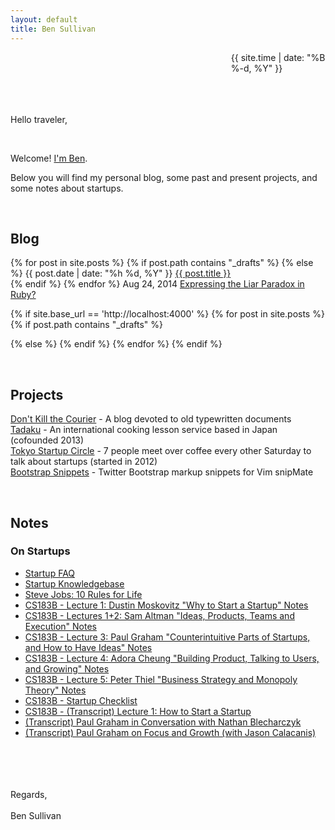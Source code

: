 ```yaml
---
layout: default
title: Ben Sullivan
---
```


<div style="margin-left: 70%;">{{ site.time | date: "%B %-d, %Y" }}</div>

<br>
<br>
<br>

Hello traveler,

<br>

Welcome! <a href="/about-me">I'm Ben</a>.

Below you will find my personal blog, some past and present projects, and some notes about startups.

<br>

## Blog

<p>
{% for post in site.posts %}
{% if post.path contains "_drafts" %}
{% else %}
<span style="white-space:nowrap">{{ post.date | date: "%h %d, %Y" }}</span> <a href="{{ post.url }}">{{ post.title }}</a>
<br>
{% endif %}
{% endfor %}
<span style="white-space:nowrap">Aug 24, 2014</span> <a href="/expressing-the-liar-paradox-in-ruby">Expressing the Liar Paradox in Ruby?</a>
</p>


{% if site.base_url == 'http://localhost:4000' %}
{% for post in site.posts %}
{% if post.path contains "_drafts" %}
<!-- ## <a href="{{ post.url }}" style="color:#f66">{{post.title}}</a> <span>{{ post.date | date: "%h %d, %Y" }}</span> -->
{% else %}
{% endif %}
{% endfor %}
{% endif %}

<br>

## Projects

<!-- a href="https://github.com/bonsaiben/algebra-anki" target="_blank">Algebra Anki</a> - <span>Algebra flashcards for spaced-repetition software Anki</span -->

<p>
<a href="http://dktc.tumblr.com">Don't Kill the Courier</a> - A blog devoted to old typewritten documents<br>
<a href="https://www.tadaku.com" target="_blank">Tadaku</a> - <span>An international cooking lesson service based in Japan (cofounded 2013)</span><br>
<a href="https://tokyo-startup-circle.doorkeeper.jp/" target="_blank">Tokyo Startup Circle</a> - <span>7 people meet over coffee every other Saturday to talk about startups (started in 2012)</span><br>
<a href="https://github.com/bonsaiben/bootstrap-snippets" target="_blank">Bootstrap Snippets</a> - <span>Twitter Bootstrap markup snippets for Vim snipMate</span><br>
</p>

<br>

## Notes

### On Startups

- <a href="/startup-faq">Startup FAQ</a>
- <a href="/startup-knowledgebase">Startup Knowledgebase</a>
- <a href="/notes/steve-jobs-10-rules-for-life/">Steve Jobs: 10 Rules for Life</a>
- <a href="/notes/cs183b-lecture-1-dustin-moskovitz-why-to-start-a-startup/">CS183B - Lecture 1: Dustin Moskovitz "Why to Start a Startup" Notes</a>
- <a href="/notes/sam-altman-ideas-products-teams-and-execution-highlights/">CS183B - Lectures 1+2: Sam Altman "Ideas, Products, Teams and Execution" Notes</a>
- <a href="/notes/cs183b-lecture-3-paul-graham-counterintuitive-parts-of-startups-and-how-to-have-ideas/">CS183B - Lecture 3: Paul Graham "Counterintuitive Parts of Startups, and How to Have Ideas" Notes</a>
- <a href="/notes/cs183b-lecture-4-adora-cheung-building-product-talking-to-users-and-growing/">CS183B - Lecture 4: Adora Cheung "Building Product, Talking to Users, and Growing" Notes</a>
- <a href="/notes/cs183b-lecture-5-peter-thiel-business-strategy-and-monopoly-theory/">CS183B - Lecture 5: Peter Thiel "Business Strategy and Monopoly Theory" Notes</a>
- <a href="/notes/startup-checklist/">CS183B - Startup Checklist</a>
- <a href="/2014/09/25/transcript-lecture-1-how-to-start-a-startup/">CS183B - (Transcript) Lecture 1: How to Start a Startup</a>
- <a href="/transcript-paul-graham-in-conversation-with-nathan-blecharczyk">(Transcript) Paul Graham in Conversation with Nathan Blecharczyk</a>
- <a href="/transcript-paul-graham-on-focus-and-growth">(Transcript) Paul Graham on Focus and Growth (with Jason Calacanis)</a>




<br><br><br><br>
Regards,<br><br>
Ben Sullivan

